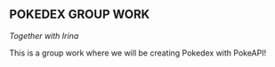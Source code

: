 ## POKEDEX GROUP WORK
_Together with Irina_

This is a group work where we will be creating Pokedex with PokeAPI!
